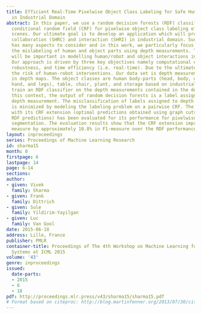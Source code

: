 ```yaml
---
title: Efficient Real-Time Pixelwise Object Class Labeling for Safe Human-Robot Collaboration
  in Industrial Domain
abstract: In this paper, we use a random decision forests (RDF) classifier with a
  conditional random field (CRF) for pixelwise object class labeling of real-world
  scenes. Our ultimate goal is to develop an application which will provide safe human-robot
  collaboration (SHRC) and interaction (SHRI) in industrial domain. Such an application
  has many aspects to consider and in this work, we particularly focus on minimizing
  the mislabeling of human and object parts using depth measurements. This aspect
  will be important in modelling human/robot and object interactions in future work.
  Our approach is driven by three key objectives namely computational efficiency,
  robustness, and time efficiency (i.e. real-time). Due to the ultimate goal of reducing
  the risk of human-robot interventions. Our data set is depth measurements stored
  in depth maps. The object classes are human body-parts (head, body, upper-arm, lower-arm,
  hand, and legs), table, chair, plant, and storage based on industrial domain. We
  train an RDF classifier on the depth measurements contained in the depth maps. In
  this context, the output of random decision forests is a label assigned to each
  depth measurement. The misclassification of labels assigned to depth measurements
  is minimized by modeling the labeling problem on a pairwise CRF. The RDF classifier
  with its CRF extension (optimal predictions obtained using graph cuts extended over
  RDF predictions) has been evaluated for its performance for pixelwise object class
  segmentation. The evaluation results show that the CRF extension improves the performance
  measure by approximately 10.8% in F1-measure over the RDF performance measures.
layout: inproceedings
series: Proceedings of Machine Learning Research
id: sharma15
month: 0
firstpage: 6
lastpage: 14
page: 6-14
sections: 
author:
- given: Vivek
  family: Sharma
- given: Frank
  family: Dittrich
- given: Sule
  family: Yildirim-Yayilgan
- given: Luc
  family: Van Gool
date: 2015-06-18
address: Lille, France
publisher: PMLR
container-title: Proceedings of The 4th Workshop on Machine Learning for Interactive
  Systems at ICML 2015
volume: '43'
genre: inproceedings
issued:
  date-parts:
  - 2015
  - 6
  - 18
pdf: http://proceedings.mlr.press/v43/sharma15/sharma15.pdf
# Format based on citeproc: http://blog.martinfenner.org/2013/07/30/citeproc-yaml-for-bibliographies/
---
```

